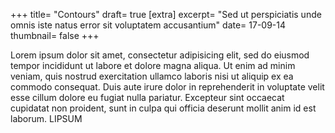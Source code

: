 +++
title=      "Contours"
draft=      true
[extra]
excerpt=    "Sed ut perspiciatis unde omnis iste natus error sit voluptatem accusantium"
date=       17-09-14
thumbnail=  false
+++

Lorem ipsum dolor sit amet, consectetur adipisicing elit, sed do eiusmod tempor incididunt ut labore et dolore magna aliqua. Ut enim ad minim veniam, quis nostrud exercitation ullamco laboris nisi ut aliquip ex ea commodo consequat. Duis aute irure dolor in reprehenderit in voluptate velit esse cillum dolore eu fugiat nulla pariatur. Excepteur sint occaecat cupidatat non proident, sunt in culpa qui officia deserunt mollit anim id est laborum. LIPSUM